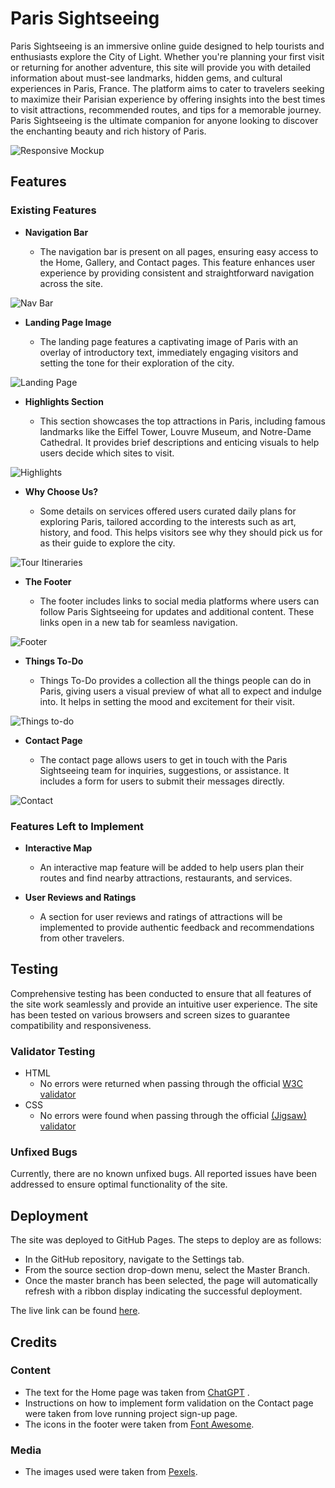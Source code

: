 # Paris Sightseeing

Paris Sightseeing is an immersive online guide designed to help tourists and enthusiasts explore the City of Light. Whether you're planning your first visit or returning for another adventure, this site will provide you with detailed information about must-see landmarks, hidden gems, and cultural experiences in Paris, France. The platform aims to cater to travelers seeking to maximize their Parisian experience by offering insights into the best times to visit attractions, recommended routes, and tips for a memorable journey. Paris Sightseeing is the ultimate companion for anyone looking to discover the enchanting beauty and rich history of Paris.

![Responsive Mockup](assets/images/readme_images/responsive_paris.PNG)

## Features 

### Existing Features

- __Navigation Bar__

  - The navigation bar is present on all pages, ensuring easy access to the Home, Gallery, and Contact pages. This feature enhances user experience by providing consistent and straightforward navigation across the site.

![Nav Bar](assets/images/readme_images/nav_paris.PNG)

- __Landing Page Image__

  - The landing page features a captivating image of Paris with an overlay of introductory text, immediately engaging visitors and setting the tone for their exploration of the city.

![Landing Page](assets/images/readme_images/hero_paris.PNG)

- __Highlights Section__

  - This section showcases the top attractions in Paris, including famous landmarks like the Eiffel Tower, Louvre Museum, and Notre-Dame Cathedral. It provides brief descriptions and enticing visuals to help users decide which sites to visit.

![Highlights](assets/images/readme_images/thingstodohero_paris.PNG)

- __Why Choose Us?__

  - Some details on services offered users curated daily plans for exploring Paris, tailored according to the interests such as art, history, and food. This helps visitors see why they should pick us for as their guide to explore the city.

![Tour Itineraries](assets/images/readme_images/reasonstb_paris.PNG)

- __The Footer__ 

  - The footer includes links to social media platforms where users can follow Paris Sightseeing for updates and additional content. These links open in a new tab for seamless navigation.

![Footer](assets/images/readme_images/footer_paris.PNG)

- __Things To-Do__

  - Things To-Do provides a collection all the things people can do in Paris, giving users a visual preview of what all to expect and indulge into. It helps in setting the mood and excitement for their visit.

![Things to-do](assets/images/readme_images/thingstodo_paris.PNG)

- __Contact Page__

  - The contact page allows users to get in touch with the Paris Sightseeing team for inquiries, suggestions, or assistance. It includes a form for users to submit their messages directly.

![Contact](assets/images/readme_images/contactus_paris.PNG)

### Features Left to Implement

- __Interactive Map__

  - An interactive map feature will be added to help users plan their routes and find nearby attractions, restaurants, and services.

- __User Reviews and Ratings__

  - A section for user reviews and ratings of attractions will be implemented to provide authentic feedback and recommendations from other travelers.

## Testing 

Comprehensive testing has been conducted to ensure that all features of the site work seamlessly and provide an intuitive user experience. The site has been tested on various browsers and screen sizes to guarantee compatibility and responsiveness.

### Validator Testing 

- HTML
  - No errors were returned when passing through the official [W3C validator](https://validator.w3.org/nu/?doc=https%3A%2F%2Fcode-institute-org.github.io%2Flove-running-2.0%2Findex.html)
- CSS
  - No errors were found when passing through the official [(Jigsaw) validator](https://jigsaw.w3.org/css-validator/validator?uri=https%3A%2F%2Fvalidator.w3.org%2Fnu%2F%3Fdoc%3Dhttps%253A%252F%252Fcode-institute-org.github.io%252Flove-running-2.0%252Findex.html&profile=css3svg&usermedium=all&warning=1&vextwarning=&lang=en#css)

### Unfixed Bugs

Currently, there are no known unfixed bugs. All reported issues have been addressed to ensure optimal functionality of the site.

## Deployment

The site was deployed to GitHub Pages. The steps to deploy are as follows:

- In the GitHub repository, navigate to the Settings tab.
- From the source section drop-down menu, select the Master Branch.
- Once the master branch has been selected, the page will automatically refresh with a ribbon display indicating the successful deployment.

The live link can be found [here](https://ektamehra.github.io/Paris_siteseeing_em/).

## Credits 

### Content 

- The text for the Home page was taken from [ChatGPT](https://chatgpt.com/) .
- Instructions on how to implement form validation on the Contact page were taken from love running project sign-up page.
- The icons in the footer were taken from [Font Awesome](https://fontawesome.com/).

### Media

- The images used were taken from [Pexels](https://www.pexels.com/).